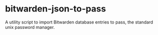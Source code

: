 # bitwarden-json-to-pass
A utility script to import Bitwarden database entries to pass, the standard unix password manager.
